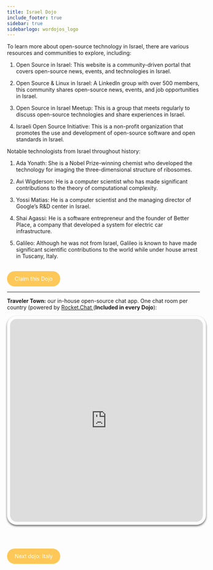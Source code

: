 ```yaml
---
title: Israel Dojo
include_footer: true
sidebar: true
sidebarlogo: wordojos_logo
---
```


To learn more about open-source technology in Israel, there are various resources and communities to explore, including:

1.  Open Source in Israel: This website is a community-driven portal that covers open-source news, events, and technologies in Israel.
    
2.  Open Source & Linux in Israel: A LinkedIn group with over 500 members, this community shares open-source news, events, and job opportunities in Israel.
    
3.  Open Source in Israel Meetup: This is a group that meets regularly to discuss open-source technologies and share experiences in Israel.
    
4.  Israeli Open Source Initiative: This is a non-profit organization that promotes the use and development of open-source software and open standards in Israel.
    

Notable technologists from Israel throughout history:

1.  Ada Yonath: She is a Nobel Prize-winning chemist who developed the technology for imaging the three-dimensional structure of ribosomes.
    
2.  Avi Wigderson: He is a computer scientist who has made significant contributions to the theory of computational complexity.
    
3.  Yossi Matias: He is a computer scientist and the managing director of Google’s R&D center in Israel.
    
4.  Shai Agassi: He is a software entrepreneur and the founder of Better Place, a company that developed a system for electric car infrastructure.
    
5.  Galileo: Although he was not from Israel, Galileo is known to have made significant scientific contributions to the world while under house arrest in Tuscany, Italy.
    

<br>
<html>
  <head>
    <style>
      .button {
        display: inline-block;
        padding: 20px 20px;
        text-align: center;
        text-decoration: none;
        color: #ffffff;
        background-color: #FDC858;
        border-radius: 33px;
        outline: none;
        line-height:  0%;
      }
    </style>
  </head>
  <body>
    <a class="button" href="https://blog.workdojos.com/Israel" target="_blank">Claim this Dojo</a>
  </body>
</html>
<br>

---


**Traveler Town:**   our in-house open-source chat app.  One chat room per country (powered by <a href="https://rocket.chat" >Rocket.Chat </a>  (**Included in every Dojo**):  

<iframe src="https://chat.traveler.town/channel/Israel" style="width: 100%;height: 530px;padding: 8px; box-shadow: 0 3px 5px rgba(0,0,0,.6);border-radius: 25px;overflow: hidden;border: none;" align="middle"></iframe>


<br><br>

<html>
  <head>
    <style>
      .button {
        display: inline-block;
        padding: 20px 20px;
        text-align: center;
        text-decoration: none;
        color: #ffffff;
        background-color: #FDC858;
        border-radius: 33px;
        outline: none;
        line-height:  %;
      }
    </style>
  </head>
  <body>
    <a class="button" href="https://workdojos.com/Italy">Next dojo:  Italy</a>
  </body>
</html>